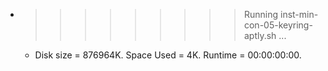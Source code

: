 * >>>>>>>>> Running inst-min-con-05-keyring-aptly.sh ...
  * Disk size = 876964K. Space Used = 4K. Runtime = 00:00:00:00.
